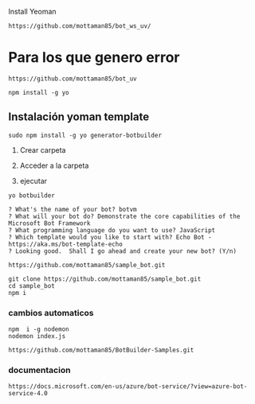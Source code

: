 Install Yeoman
```
https://github.com/mottaman85/bot_ws_uv/
```
# Para los que genero error
```
https://github.com/mottaman85/bot_uv
```
```
npm install -g yo

```

## Instalación yoman template
```
sudo npm install -g yo generator-botbuilder
```


1. Crear carpeta

2. Acceder a la carpeta

3. ejecutar

```
yo botbuilder
```

```
? What's the name of your bot? botvm
? What will your bot do? Demonstrate the core capabilities of the Microsoft Bot Framework
? What programming language do you want to use? JavaScript
? Which template would you like to start with? Echo Bot - https://aka.ms/bot-template-echo
? Looking good.  Shall I go ahead and create your new bot? (Y/n)

```

```
https://github.com/mottaman85/sample_bot.git

git clone https://github.com/mottaman85/sample_bot.git
cd sample_bot
npm i 
```

### cambios automaticos

```
npm  i -g nodemon
nodemon index.js
```


```
https://github.com/mottaman85/BotBuilder-Samples.git
```

### documentacion

`https://docs.microsoft.com/en-us/azure/bot-service/?view=azure-bot-service-4.0`

